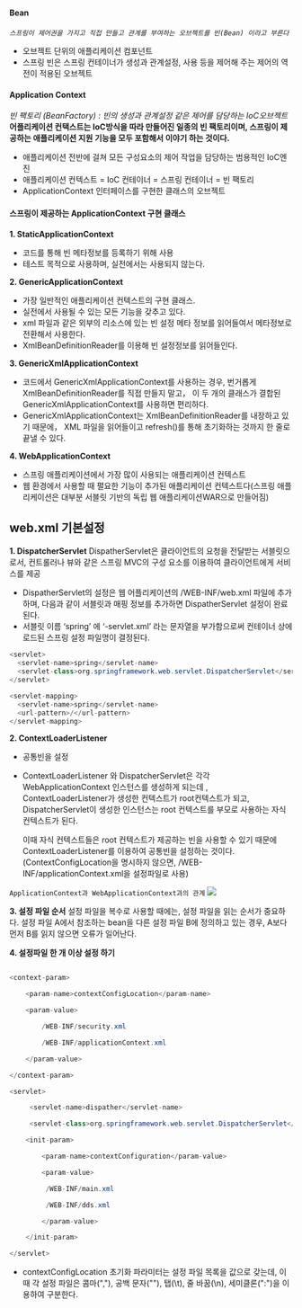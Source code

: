 #### Bean
_`스프링이 제어권을 가지고 직접 만들고 관계를 부여하는 오브젝트를 빈(Bean) 이라고 부른다`_
- 오브젝트 단위의 애플리케이션 컴포넌트
- 스프링 빈은 스프링 컨테이너가 생성과 관계설정, 사용 등을 제어해 주는 제어의 역전이 적용된 오브젝트

#### Application Context

_빈 팩토리 (BeanFactory) : 빈의 생성과 관계설정 같은 제어를 담당하는 IoC오브젝트_
__어플리케이션 컨택스트는 IoC방식을 따라 만들어진 일종의 빈 팩토리이며, 스프링이 제공하는 애플리케이션 지원 기능을 모두 포함해서 이야기 하는 것이다.__
 - 애플리케이션 전반에 걸쳐 모든 구성요소의 제어 작업을 담당하는 범용적인 IoC엔진
 - 애플리케이션 컨텍스트 = IoC 컨테이너 = 스프링 컨테이너 = 빈 팩토리
 - ApplicationContext 인터페이스를 구현한 클래스의 오브젝트

#### 스프링이 제공하는 ApplicationContext 구현 클래스
__1. StaticApplicationContext__
  - 코드를 통해 빈 메타정보를 등록하기 위해 사용
  - 테스트 목적으로 사용하며, 실전에서는 사용되지 않는다.

__2. GenericApplicationContext__
  - 가장 일반적인 애플리케이션 컨텍스트의 구현 클래스.
  - 실전에서 사용될 수 있는 모든 기능을 갖추고 있다.
  - xml 파일과 같은 외부의 리소스에 있는 빈 설정 메타 정보를 읽어들여서 메타정보로 전환해서 사용한다.
  - XmlBeanDefinitionReader를 이용해 빈 설정정보를 읽어들인다.

__3. GenericXmlApplicationContext__
  - 코드에서 GenericXmlApplicationContext를 사용하는 경우, 번거롭게 XmlBeanDefinitionReader를 직접 만들지 말고， 이 두 개의 클래스가 결합된 GenericXmlApplicationContext를 사용하면 편리하다.  
  - GenericXmlApplicationContext는 XmlBeanDefinitionReader를 내장하고 있기 때문에， XML 파일을 읽어들이고 refresh()를 통해 초기화하는 것까지 한 줄로 끝낼 수 있다.

__4. WebApplicationContext__
- 스프링 애플리케이션에서 가장 많이 사용되는 애플리케이션 컨텍스트
- 웹 환경에서 사용할 때 펼요한 기능이 추가된 애플리케이션 컨텍스트다(스프링 애플리케이션은 대부분 서블릿 기반의 독립 웹 애플리케이션WAR으로 만들어짐)


## web.xml 기본설정

__1. DispatcherServlet__
DispatherServlet은 클라이언트의 요청을 전달받는 서블릿으로서, 컨트롤러나 뷰와 같은 스프링 MVC의 구성 요소를 이용하여 클라이언트에게 서비스를 제공

- DispatherServlet의 설정은 웹 어플리케이션의 /WEB-INF/web.xml 파일에 추가하며, 다음과 같이 서블릿과 매핑 정보를 추가하면 DispatherServlet 설정이 완료된다.
- 서블릿 이름 ‘spring’ 에 ‘-servlet.xml’ 라는 문자열을 부가함으로써 컨테이너 상에 로드된 스프링 설정 파일명이 결정된다.
```java
<servlet>
  <servlet-name>spring</servlet-name>
  <servlet-class>org.springframework.web.servlet.DispatcherServlet</servlet-class>
</servlet>

<servlet-mapping>
  <servlet-name>spring</servlet-name>
  <url-pattern>/</url-pattern>
</servlet-mapping>
```



__2. ContextLoaderListener__  
- 공통빈을 설정
- ContextLoaderListener 와 DispatcherServlet은 각각 WebApplicationContext 인스턴스를 생성하게 되는데 , ContextLoaderListener가 생성한 컨텍스트가 root컨텍스트가 되고, DispatcherServlet이 생성한 인스턴스는 root 컨텍스트를 부모로 사용하는 자식 컨텍스트가 된다.

  이때 자식 컨텍스트들은 root 컨텍스트가 제공하는 빈을 사용할 수 있기 때문에 ContextLoaderListener를 이용하여 공통빈을 설정하는 것이다.
(ContextConfigLocation을 명시하지 않으면, /WEB-INF/applicationContext.xml을 설정파일로 사용)

`ApplicationContext과 WebApplicationContext과의 관계`
![](https://t1.daumcdn.net/cfile/tistory/2309EC49548C4B8925)

__3. 설정 파일 순서__ 
 설정 파일을 복수로 사용할 때에는, 설정 파일을 읽는 순서가 중요하다. 설정 파일 A에서 참조하는 bean을 다른 설정 파일 B에 정의하고 있는 경우, A보다 먼저 B를 읽지 않으면 오류가 일어난다.


__4. 설정파일 한 개 이상 설정 하기__
```java

<context-param>

	<param-name>contextConfigLocation</param-name>

	<param-value>

		/WEB-INF/security.xml 

		/WEB-INF/applicationContext.xml

	</param-value>

</context-param>

<servlet>

     <servlet-name>dispather</servlet-name>

     <servlet-class>org.springframework.web.servlet.DispatcherServlet</servlet-class>

    <init-param>

        <param-name>contextConfiguration</param-value>

        <param-value>	

         /WEB-INF/main.xml

         /WEB-INF/dds.xml

        </param-value>

    </init-param>

</servlet>

```
- contextConfigLocation 초기화 파라미터는 설정 파일 목록을 값으로 갖는데, 이때 각 설정 파일은 콤마(","), 공백 문자(""), 탭(\t), 줄 바꿈(\n), 세미클론(":")을 이용하여 구분한다.
